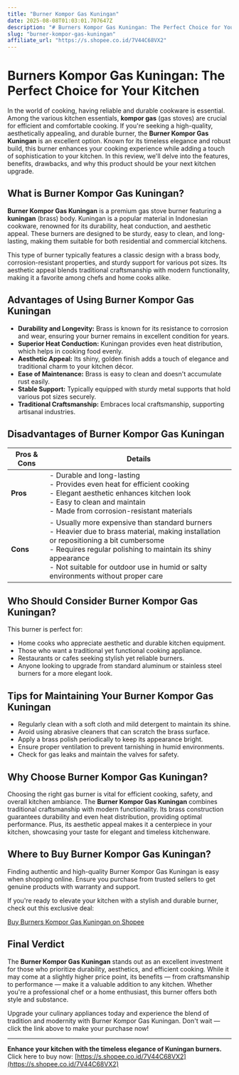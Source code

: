```yaml
---
title: "Burner Kompor Gas Kuningan"
date: 2025-08-08T01:03:01.707647Z
description: "# Burners Kompor Gas Kuningan: The Perfect Choice for Your Kitchen..."
slug: "burner-kompor-gas-kuningan"
affiliate_url: "https://s.shopee.co.id/7V44C68VX2"
---
```

# Burners Kompor Gas Kuningan: The Perfect Choice for Your Kitchen

In the world of cooking, having reliable and durable cookware is essential. Among the various kitchen essentials, **kompor gas** (gas stoves) are crucial for efficient and comfortable cooking. If you're seeking a high-quality, aesthetically appealing, and durable burner, the **Burner Kompor Gas Kuningan** is an excellent option. Known for its timeless elegance and robust build, this burner enhances your cooking experience while adding a touch of sophistication to your kitchen. In this review, we'll delve into the features, benefits, drawbacks, and why this product should be your next kitchen upgrade.

## What is Burner Kompor Gas Kuningan?

**Burner Kompor Gas Kuningan** is a premium gas stove burner featuring a **kuningan** (brass) body. Kuningan is a popular material in Indonesian cookware, renowned for its durability, heat conduction, and aesthetic appeal. These burners are designed to be sturdy, easy to clean, and long-lasting, making them suitable for both residential and commercial kitchens.

This type of burner typically features a classic design with a brass body, corrosion-resistant properties, and sturdy support for various pot sizes. Its aesthetic appeal blends traditional craftsmanship with modern functionality, making it a favorite among chefs and home cooks alike.

## Advantages of Using Burner Kompor Gas Kuningan

- **Durability and Longevity:** Brass is known for its resistance to corrosion and wear, ensuring your burner remains in excellent condition for years.
- **Superior Heat Conduction:** Kuningan provides even heat distribution, which helps in cooking food evenly.
- **Aesthetic Appeal:** Its shiny, golden finish adds a touch of elegance and traditional charm to your kitchen décor.
- **Ease of Maintenance:** Brass is easy to clean and doesn't accumulate rust easily.
- **Stable Support:** Typically equipped with sturdy metal supports that hold various pot sizes securely.
- **Traditional Craftsmanship:** Embraces local craftsmanship, supporting artisanal industries.

## Disadvantages of Burner Kompor Gas Kuningan

| **Pros & Cons** | **Details** |
|------------------|-------------|
| **Pros** | - Durable and long-lasting<br>- Provides even heat for efficient cooking<br>- Elegant aesthetic enhances kitchen look<br>- Easy to clean and maintain<br>- Made from corrosion-resistant materials |
| **Cons** | - Usually more expensive than standard burners<br>- Heavier due to brass material, making installation or repositioning a bit cumbersome<br>- Requires regular polishing to maintain its shiny appearance<br>- Not suitable for outdoor use in humid or salty environments without proper care |

## Who Should Consider Burner Kompor Gas Kuningan?

This burner is perfect for:

- Home cooks who appreciate aesthetic and durable kitchen equipment.
- Those who want a traditional yet functional cooking appliance.
- Restaurants or cafes seeking stylish yet reliable burners.
- Anyone looking to upgrade from standard aluminum or stainless steel burners for a more elegant look.

## Tips for Maintaining Your Burner Kompor Gas Kuningan

- Regularly clean with a soft cloth and mild detergent to maintain its shine.
- Avoid using abrasive cleaners that can scratch the brass surface.
- Apply a brass polish periodically to keep its appearance bright.
- Ensure proper ventilation to prevent tarnishing in humid environments.
- Check for gas leaks and maintain the valves for safety.

## Why Choose Burner Kompor Gas Kuningan?

Choosing the right gas burner is vital for efficient cooking, safety, and overall kitchen ambiance. The **Burner Kompor Gas Kuningan** combines traditional craftsmanship with modern functionality. Its brass construction guarantees durability and even heat distribution, providing optimal performance. Plus, its aesthetic appeal makes it a centerpiece in your kitchen, showcasing your taste for elegant and timeless kitchenware.

## Where to Buy Burner Kompor Gas Kuningan?

Finding authentic and high-quality Burner Kompor Gas Kuningan is easy when shopping online. Ensure you purchase from trusted sellers to get genuine products with warranty and support.

If you're ready to elevate your kitchen with a stylish and durable burner, check out this exclusive deal:

[Buy Burners Kompor Gas Kuningan on Shopee](https://s.shopee.co.id/7V44C68VX2)

## Final Verdict

The **Burner Kompor Gas Kuningan** stands out as an excellent investment for those who prioritize durability, aesthetics, and efficient cooking. While it may come at a slightly higher price point, its benefits — from craftsmanship to performance — make it a valuable addition to any kitchen. Whether you're a professional chef or a home enthusiast, this burner offers both style and substance.

Upgrade your culinary appliances today and experience the blend of tradition and modernity with Burner Kompor Gas Kuningan. Don't wait — click the link above to make your purchase now!

---

**Enhance your kitchen with the timeless elegance of Kuningan burners.** Click here to buy now: [https://s.shopee.co.id/7V44C68VX2](https://s.shopee.co.id/7V44C68VX2)